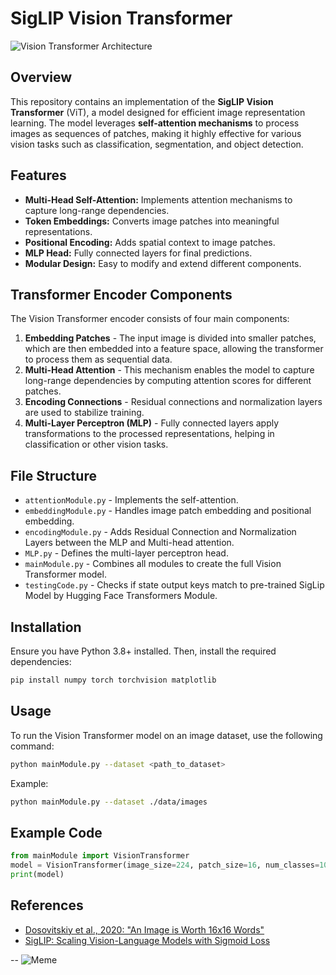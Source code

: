 # SigLIP Vision Transformer


![Vision Transformer Architecture]([https://viso.ai/wp-content/uploads/2021/09/vision-transformer-vit.png])


## Overview

This repository contains an implementation of the **SigLIP Vision Transformer** (ViT), a model designed for efficient image representation learning. The model leverages **self-attention mechanisms** to process images as sequences of patches, making it highly effective for various vision tasks such as classification, segmentation, and object detection.

## Features

- **Multi-Head Self-Attention:** Implements attention mechanisms to capture long-range dependencies.
- **Token Embeddings:** Converts image patches into meaningful representations.
- **Positional Encoding:** Adds spatial context to image patches.
- **MLP Head:** Fully connected layers for final predictions.
- **Modular Design:** Easy to modify and extend different components.

## Transformer Encoder Components

The Vision Transformer encoder consists of four main components:

1. **Embedding Patches** - The input image is divided into smaller patches, which are then embedded into a feature space, allowing the transformer to process them as sequential data.
2. **Multi-Head Attention** - This mechanism enables the model to capture long-range dependencies by computing attention scores for different patches.
3. **Encoding Connections** - Residual connections and normalization layers are used to stabilize training.
4. **Multi-Layer Perceptron (MLP)** - Fully connected layers apply transformations to the processed representations, helping in classification or other vision tasks.

## File Structure

- `attentionModule.py` - Implements the self-attention.
- `embeddingModule.py` - Handles image patch embedding and positional embedding.
- `encodingModule.py` - Adds Residual Connection and Normalization Layers between the MLP and Multi-head attention.
- `MLP.py` - Defines the multi-layer perceptron head.
- `mainModule.py` - Combines all modules to create the full Vision Transformer model.
- `testingCode.py` - Checks if state output keys match to pre-trained SigLip Model by Hugging Face Transformers Module.

## Installation

Ensure you have Python 3.8+ installed. Then, install the required dependencies:

```sh
pip install numpy torch torchvision matplotlib
```

## Usage

To run the Vision Transformer model on an image dataset, use the following command:

```sh
python mainModule.py --dataset <path_to_dataset>
```

Example:

```sh
python mainModule.py --dataset ./data/images
```

## Example Code

```python
from mainModule import VisionTransformer
model = VisionTransformer(image_size=224, patch_size=16, num_classes=10)
print(model)
```

## References

- [Dosovitskiy et al., 2020: "An Image is Worth 16x16 Words"](https://arxiv.org/abs/2010.11929)
- [SigLIP: Scaling Vision-Language Models with Sigmoid Loss](https://arxiv.org/abs/2303.15343)

--
![Meme]([https://pbs.twimg.com/media/F31g75LXkAAVdEk.jpg])


